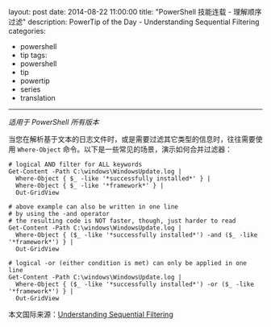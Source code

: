 ﻿layout: post
date: 2014-08-22 11:00:00
title: "PowerShell 技能连载 - 理解顺序过滤"
description: PowerTip of the Day - Understanding Sequential Filtering
categories:
- powershell
- tip
tags:
- powershell
- tip
- powertip
- series
- translation
---
_适用于 PowerShell 所有版本_

当您在解析基于文本的日志文件时，或是需要过滤其它类型的信息时，往往需要使用 `Where-Object` 命令。以下是一些常见的场景，演示如何合并过滤器：

    # logical AND filter for ALL keywords
    Get-Content -Path C:\windows\WindowsUpdate.log | 
      Where-Object { $_ -like '*successfully installed*' } |
      Where-Object { $_ -like '*framework*' } |
      Out-GridView
    
    # above example can also be written in one line
    # by using the -and operator
    # the resulting code is NOT faster, though, just harder to read
    Get-Content -Path C:\windows\WindowsUpdate.log | 
      Where-Object { ($_ -like '*successfully installed*') -and ($_ -like '*framework*') } |
      Out-GridView
    
    # logical -or (either condition is met) can only be applied in one line
    Get-Content -Path C:\windows\WindowsUpdate.log | 
      Where-Object { ($_ -like '*successfully installed*') -or ($_ -like '*framework*') } |
      Out-GridView

<!--more-->
本文国际来源：[Understanding Sequential Filtering](http://community.idera.com/powershell/powertips/b/tips/posts/understanding-sequential-filtering)
